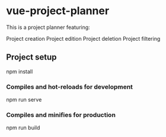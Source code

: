 # vue-project-planner

This is a project planner featuring:

Project creation
Project edition
Project deletion
Project filtering

## Project setup

npm install

### Compiles and hot-reloads for development

npm run serve

### Compiles and minifies for production

npm run build

